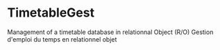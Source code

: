 TimetableGest
=============
Management of a timetable database in relationnal Object (R/O)
Gestion d'emploi du temps en relationnel objet 
